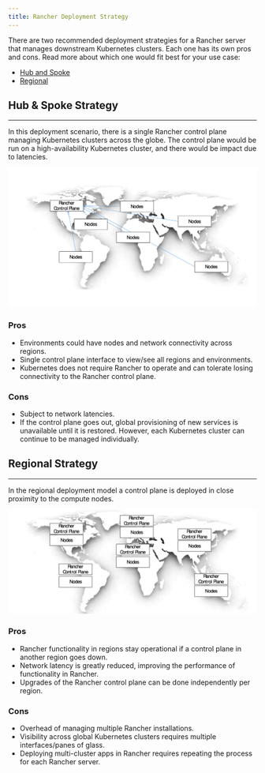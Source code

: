 ```yaml
---
title: Rancher Deployment Strategy
---
```


There are two recommended deployment strategies for a Rancher server that manages downstream Kubernetes clusters. Each one has its own pros and cons. Read more about which one would fit best for your use case:

* [Hub and Spoke](#hub-and-spoke-strategy)
* [Regional](#regional-strategy)

## Hub & Spoke Strategy
---

In this deployment scenario, there is a single Rancher control plane managing Kubernetes clusters across the globe. The control plane would be run on a high-availability Kubernetes cluster, and there would be impact due to latencies.

![](/img/bpg/hub-and-spoke.png)

### Pros

* Environments could have nodes and network connectivity across regions.
* Single control plane interface to view/see all regions and environments.
* Kubernetes does not require Rancher to operate and can tolerate losing connectivity to the Rancher control plane.

### Cons

* Subject to network latencies.
* If the control plane goes out, global provisioning of new services is unavailable until it is restored. However, each Kubernetes cluster can continue to be managed individually.

## Regional Strategy
---
In the regional deployment model a control plane is deployed in close proximity to the compute nodes.

![](/img/bpg/regional.png)

### Pros

* Rancher functionality in regions stay operational if a control plane in another region goes down.
* Network latency is greatly reduced, improving the performance of functionality in Rancher.
* Upgrades of the Rancher control plane can be done independently per region.

### Cons

* Overhead of managing multiple Rancher installations.
* Visibility across global Kubernetes clusters requires multiple interfaces/panes of glass.
* Deploying multi-cluster apps in Rancher requires repeating the process for each Rancher server.
